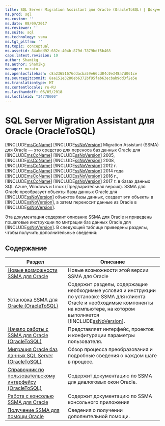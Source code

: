 ```yaml
---
title: SQL Server Migration Assistant для Oracle (OracleToSQL) | Документы Microsoft
ms.prod: sql
ms.custom: ''
ms.date: 08/09/2017
ms.reviewer: ''
ms.suite: sql
ms.technology: ssma
ms.tgt_pltfrm: ''
ms.topic: conceptual
ms.assetid: 84abdd92-682c-404b-879d-7879bdf5b468
caps.latest.revision: 10
author: Shamikg
ms.author: Shamikg
manager: murato
ms.openlocfilehash: c8a23651676ddacba59e66cd04c0e348a7d061ce
ms.sourcegitcommit: 8aa151e3280eb6372bf95fab63ecbab9dd3f2e5e
ms.translationtype: MT
ms.contentlocale: ru-RU
ms.lasthandoff: 06/05/2018
ms.locfileid: "34778000"
---
```

# <a name="sql-server-migration-assistant-for-oracle-oracletosql"></a>SQL Server Migration Assistant для Oracle (OracleToSQL)
[!INCLUDE[msCoName](../../includes/msconame_md.md)] [!INCLUDE[ssNoVersion](../../includes/ssnoversion_md.md)] Migration Assistant (SSMA) для Oracle — это средство для переноса баз данных Oracle для [!INCLUDE[msCoName](../../includes/msconame_md.md)] [!INCLUDE[ssNoVersion](../../includes/ssnoversion_md.md)] 2005, [!INCLUDE[msCoName](../../includes/msconame_md.md)] [!INCLUDE[ssNoVersion](../../includes/ssnoversion_md.md)] 2008, [!INCLUDE[msCoName](../../includes/msconame_md.md)] [!INCLUDE[ssNoVersion](../../includes/ssnoversion_md.md)] 2012 г. [!INCLUDE[msCoName](../../includes/msconame_md.md)] [!INCLUDE[ssNoVersion](../../includes/ssnoversion_md.md)] 2014 года [!INCLUDE[msCoName](../../includes/msconame_md.md)] [!INCLUDE[ssNoVersion](../../includes/ssnoversion_md.md)] 2016 г., [!INCLUDE[msCoName](../../includes/msconame_md.md)] [!INCLUDE[ssNoVersion](../../includes/ssnoversion_md.md)] 2017 г. в базах данных SQL Azure, Windows и Linux (Предварительная версия). SSMA для Oracle преобразует объекты базы данных Oracle для [!INCLUDE[ssNoVersion](../../includes/ssnoversion_md.md)] объектов базы данных, создает эти объекты в [!INCLUDE[ssNoVersion](../../includes/ssnoversion_md.md)], а затем переносит данные из Oracle в [!INCLUDE[ssNoVersion](../../includes/ssnoversion_md.md)].  
  
Эта документация содержит описание SSMA для Oracle и приведены пошаговые инструкции по миграции баз данных Oracle для [!INCLUDE[ssNoVersion](../../includes/ssnoversion_md.md)]. В следующей таблице приведены разделы, чтобы получить дополнительные сведения:  
  
## <a name="contents"></a>Содержание  
  
|Раздел|Описание|  
|-----------|---------------|  
|[Новые возможности SSMA для Oracle](http://msdn.microsoft.com/en-us/f305ebb6-7393-4a43-abb3-6332b739d690)|Новые возможности этой версии SSMA для Oracle|  
|[Установка SSMA для Oracle &#40;OracleToSQL&#41;](../../ssma/oracle/installing-ssma-for-oracle-oracletosql.md)|Содержит разделы, содержащие необходимые условия и инструкции по установке SSMA для клиента Oracle и необходимые компоненты на компьютере, на котором выполняется [!INCLUDE[ssNoVersion](../../includes/ssnoversion_md.md)].|  
|[Начало работы с SSMA для Oracle &#40;OracleToSQL&#41;](../../ssma/oracle/getting-started-with-ssma-for-oracle-oracletosql.md)|Представляет интерфейс, проектов и конфигурации параметры пользователя.|  
|[Миграция Oracle баз данных SQL Server &#40;OracleToSQL&#41;](../../ssma/oracle/migrating-oracle-databases-to-sql-server-oracletosql.md)|Обзор процесса преобразования и подробные сведения о каждом шаге в процесс.|  
|[Справочник по пользовательскому интерфейсу &#40;OracleToSQL&#41;](../../ssma/oracle/user-interface-reference-oracletosql.md)|Содержит документацию по SSMA для диалоговых окон Oracle.|  
|[Работа с консолью SSMA для Oracle](http://msdn.microsoft.com/en-us/4e47bb04-cf9b-41a0-923e-bdab9ba0c51d)|Содержит документацию по SSMA консольного приложения|  
|[Получение SSMA для помощи Oracle](http://go.microsoft.com/fwlink/?LinkID=708538&clcid=0x409)|Сведения о получении дополнительной помощи.|  
  
